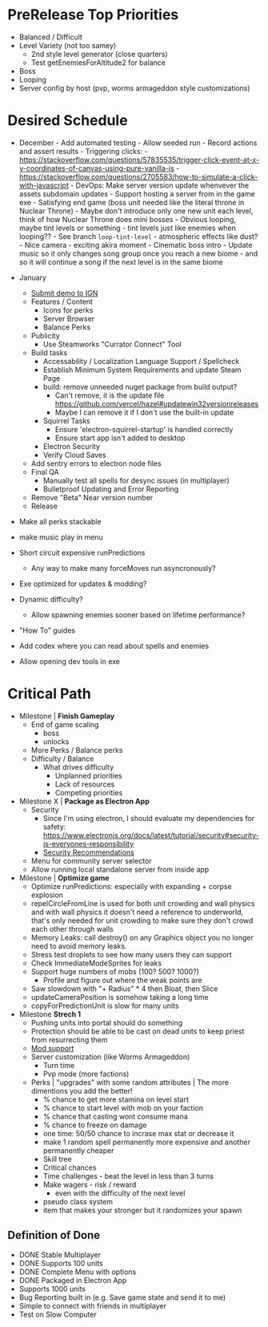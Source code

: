 # PreRelease Top Priorities
- Balanced / Difficult
- Level Variety (not too samey)
    - 2nd style level generator (close quarters)
    - Test getEnemiesForAltitude2 for balance
- Boss
- Looping
- Server config by host (pvp, worms armageddon style customizations)
# Desired Schedule
- December
        - Add automated testing
            - Allow seeded run
            - Record actions and assert results
            - Triggering clicks:
                - https://stackoverflow.com/questions/57835535/trigger-click-event-at-x-y-coordinates-of-canvas-using-pure-vanilla-js
                - https://stackoverflow.com/questions/2705583/how-to-simulate-a-click-with-javascript
        - DevOps: Make server version update whenvever the assets subdomain updates
        - Support hosting a server from in the game exe
        - Satisfying end game (boss unit needed like the literal throne in Nuclear Throne)
            - Maybe don't introduce only one new unit each level, think of how Nuclear Throne does mini bosses
            - Obvious looping, maybe tint levels or something
            - tint levels just like enemies when looping??
                - See branch `loop-tint-level`
            - atmospheric effects like dust?
            - Nice camera
                - exciting akira moment
                - Cinematic boss intro
        - Update music so it only changes song group once you reach a new biome
            - and so it will continue a song if the next level is in the same biome
- January
    - [Submit demo to IGN](https://corp.ign.com/submit-a-game)
    - Features / Content
        - Icons for perks
        - Server Browser
        - Balance Perks
    - Publicity
        - Use Steamworks "Currator Connect" Tool
    - Build tasks
        - Accessability / Localization Language Support / Spellcheck
        - Establish Minimum System Requirements and update Steam Page
        - build: remove unneeded nuget package from build output?
            - Can't remove, it is the update file https://github.com/vercel/hazel#updatewin32versionreleases
            - Maybe I can remove it if I don't use the built-in update
        - Squirrel Tasks
            - Ensure 'electron-squirrel-startup' is handled correctly
            - Ensure start app isn't added to desktop
        - Electron Security
        - Verify Cloud Saves
    - Add sentry errors to electron node files
    - Final QA
        - Manually test all spells for desync issues (in multiplayer)
        - Bulletproof Updating and Error Reporting
    - Remove "Beta" Near version number
    - Release

- Make all perks stackable
- make music play in menu
    
- Short circuit expensive runPredictions
    - Any way to make many forceMoves run asyncronously?
- Exe optimized for updates & modding?
- Dynamic difficulty?
    - Allow spawning enemies sooner based on lifetime performance?
- "How To" guides
- Add codex where you can read about spells and enemies
- Allow opening dev tools in exe
# Critical Path
- Milestone | **Finish Gameplay**
    - End of game scaling
        - boss
        - unlocks
    - More Perks / Balance perks
    - Difficulty / Balance
        - What drives difficulty
            - Unplanned priorities
            - Lack of resources
            - Competing priorities
- Milestone X | **Package as Electron App**
    - Security
        - Since I'm using electron, I should evaluate my dependencies for safety: https://www.electronjs.org/docs/latest/tutorial/security#security-is-everyones-responsibility
        - [Security Recommendations](https://www.electronjs.org/docs/latest/tutorial/security#checklist-security-recommendations)
    - Menu for community server selector
    - Allow running local standalone server from inside app
- Milestone | **Optimize game**
    - Optimize runPredictions: especially with expanding + corpse explosion
    - repelCircleFromLine is used for both unit crowding and wall physics and with wall physics it doesn't need a reference to underworld, that's only needed for unit crowding to make sure they don't crowd each other through walls
    - Memory Leaks: call destroy() on any Graphics object you no longer need to avoid memory leaks.
    - Stress test droplets to see how many users they can support
    - Check ImmediateModeSprites for leaks
    - Support huge numbers of mobs (100? 500? 1000?)
        - Profile and figure out where the weak points are
    - Saw slowdown with "+ Radius" * 4 then Bloat, then Slice
    - updateCameraPosition is somehow taking a long time
    - copyForPredictionUnit is slow for many units
- Milestone **Strech 1**
    - Pushing units into portal should do something
    - Protection should be able to be cast on dead units to keep priest from resurrecting them
    - [Mod support](https://partner.steamgames.com/doc/features/workshop)
    - Server customization (like Worms Armageddon)
        - Turn time
        - Pvp mode (more factions)
    - Perks | "upgrades" with some random attributes | The more dimentions you add the better!
        - % chance to get more stamina on level start
        - % chance to start level with mob on your faction
        - % chance that casting wont consume mana
        - % chance to freeze on damage
        - one time: 50/50 chance to incrase max stat or decrease it
        - make 1 random spell permanently more expensive and another permanently cheaper
        - Skill tree
        - Critical chances
        - Time challenges - beat the level in less than 3 turns
        - Make wagers - risk / reward
            - even with the difficulty of the next level
        - pseudo class system
        - item that makes your stronger but it randomizes your spawn

## Definition of Done
- DONE Stable Multiplayer
- DONE Supports 100 units
- DONE Complete Menu with options
- DONE Packaged in Electron App
- Supports 1000 units
- Bug Reporting built in (e.g. Save game state and send it to me)
- Simple to connect with friends in multiplayer
- Test on Slow Computer